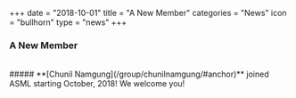 +++
date = "2018-10-01"
title = "A New Member"
categories = "News"
icon = "bullhorn"
type = "news"
+++

### A New Member
<div class='image'>
<img src="/images/group/Chunil.jpg" class="img-responsive; width:50%;" alt="">
</div>
<br>
##### **[Chunil Namgung](/group/chunilnamgung/#anchor)** joined ASML starting October, 2018! We welcome you!
<br>
